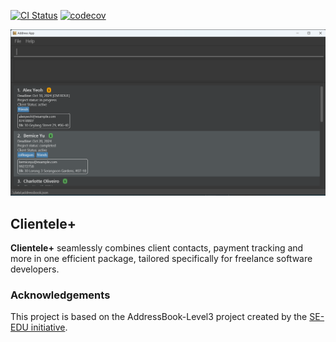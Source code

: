 [![CI Status](https://github.com/AY2425S1-CS2103T-F14A-3/tp/workflows/Java%20CI/badge.svg)](https://github.com/AY2425S1-CS2103T-F14A-3/tp/actions)
[![codecov](https://codecov.io/gh/AY2425S1-CS2103T-F14A-3/tp/branch/master/graph/badge.svg)](https://codecov.io/gh/AY2425S1-CS2103T-F14A-3/tp3)

![Ui](docs/images/Ui.png)

## Clientele+

**Clientele+** seamlessly combines client contacts, payment tracking and more in one efficient package, tailored specifically for freelance software developers.

### Acknowledgements
This project is based on the AddressBook-Level3 project created by the [SE-EDU initiative](https://se-education.org).
